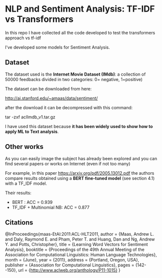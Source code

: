 # NLP and Sentiment Analysis: TF-IDF vs Transformers
In this repo I have collected all the code developed to test the transformers approach vs tf-idf

I've developed some models for Sentiment Analysis. 

## Dataset
The dataset used is the **Internet Movie Dataset (IMdb)**:
a collection of 50000 feedbacks divided in two categories: 0= negative, 1=positive)

The dataset can be downloaded from here: 

http://ai.stanford.edu/~amaas/data/sentiment/

after the download it can be decompressed with this command:

tar -zxf aclImdb_v1.tar.gz

I have used this dataset because **it has been widely used to show how to apply ML to Text analysis**.

## Other works
As you can easily image the subject has already been explored and you can find several papers or works on Internet (even if not too many)

For example, in this paper https://arxiv.org/pdf/2005.13012.pdf the authors compare results obtained using a **BERT fine-tuned model** (see section 4.1) with a TF_IDF model.

Their results:
* BERT : ACC = 0.939
* TF_IDF + Multinomial NB: ACC = 0.877

## Citations
@InProceedings{maas-EtAl:2011:ACL-HLT2011,
  author    = {Maas, Andrew L.  and  Daly, Raymond E.  and  Pham, Peter T.  and  Huang, Dan  and  Ng, Andrew Y.  and  Potts, Christopher},
  title     = {Learning Word Vectors for Sentiment Analysis},
  booktitle = {Proceedings of the 49th Annual Meeting of the Association for Computational Linguistics: Human Language Technologies},
  month     = {June},
  year      = {2011},
  address   = {Portland, Oregon, USA},
  publisher = {Association for Computational Linguistics},
  pages     = {142--150},
  url       = {http://www.aclweb.org/anthology/P11-1015}
}


